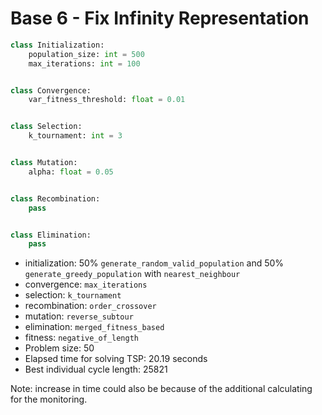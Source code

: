# Base 6 - Fix Infinity Representation

```Python
class Initialization:
	population_size: int = 500
	max_iterations: int = 100


class Convergence:
	var_fitness_threshold: float = 0.01


class Selection:
	k_tournament: int = 3


class Mutation:
	alpha: float = 0.05


class Recombination:
	pass


class Elimination:
	pass
```

- initialization: 50% `generate_random_valid_population` and 50% `generate_greedy_population` with `nearest_neighbour`
- convergence: `max_iterations`
- selection: `k_tournament`
- recombination: `order_crossover`
- mutation: `reverse_subtour`
- elimination: `merged_fitness_based`
- fitness: `negative_of_length`
- Problem size: 50
- Elapsed time for solving TSP: 20.19 seconds
- Best individual cycle length: 25821

Note: increase in time could also be because of the additional calculating for the monitoring.